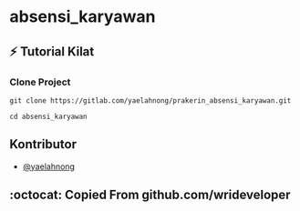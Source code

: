 # absensi_karyawan

## :zap: Tutorial Kilat

### Clone Project

```
git clone https://gitlab.com/yaelahnong/prakerin_absensi_karyawan.git

cd absensi_karyawan
```
## Kontributor
- [@yaelahnong](https://github.com/yaelahnong)

## :octocat: Copied From github.com/wrideveloper